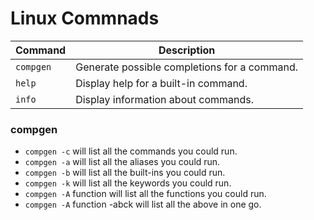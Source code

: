 # Linux Commnads

| Command | Description |
| ------- | ----------- |
|`compgen`| Generate possible completions for a command.|
|`help`| Display help for a built-in command.|
|`info`| Display information about commands.|


### compgen 
- `compgen -c` will list all the commands you could run.
- `compgen -a` will list all the aliases you could run.
- `compgen -b` will list all the built-ins you could run.
- `compgen -k` will list all the keywords you could run.
- `compgen -A` function will list all the functions you could run.
- `compgen -A` function -abck will list all the above in one go.

